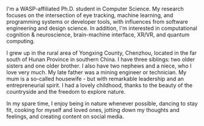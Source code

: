 I'm a WASP-affiliated Ph.D. student in Computer Science. My research focuses on the intersection of eye tracking, machine learning, and programming systems or developer tools, with influences from software engineering and design science. In addition, I'm interested in computational cognition & neuroscience, brain-machine interface, XR/VR, and quantum computing.

I grew up in the rural area of Yongxing County, Chenzhou, located in the far south of Hunan Province in southern China. I have three siblings: two older sisters and one older brother. I also have two nephews and a niece, who I love very much. My late father was a mining engineer or technician. My mum is a so-called housewife - but with remarkable leadership and an entrepreneurial spirit. I had a lovely childhood, thanks to the beauty of the countryside and the freedom to explore nature.

In my spare time, I enjoy being in nature whenever possible, dancing to stay fit, cooking for myself and loved ones, jotting down my thoughts and feelings, and creating content on social media.

